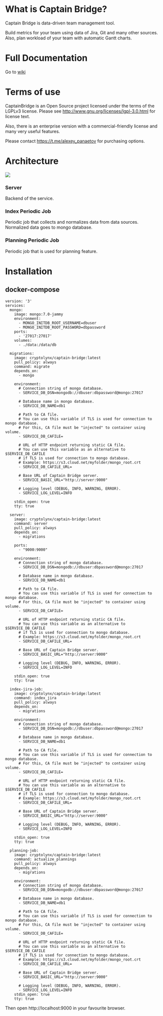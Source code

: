 # What is Captain Bridge?

Captain Bridge is data-driven team management tool.

Build metrics for your team using data of Jira, Git and many other sources. Also, plan workload of your team with automatic Gantt charts.


# Full Documentation
Go to [wiki](https://github.com/panaetov/captain-bridge/wiki) 

# Terms of use

CaptainBridge is an Open Source project licensed under the terms of the LGPLv3 license.
Please see <http://www.gnu.org/licenses/lgpl-3.0.html> for license text.

Also, there is an enterprise version with a commercial-friendly license and many very useful features.

Please contact https://t.me/alexey_panaetov for purchasing options.

# Architecture

![](https://storage.yandexcloud.net/captain-bridge/architecture3.png)

### Server
Backend of the service.

### Index Periodic Job
Periodic job that collects and normalizes data from data sources. Normalized data goes to mongo database.

### Planning Periodic Job
Periodic job that is used for planning feature.


# Installation

## docker-compose


```
version: '3'
services:
  mongo:
    image: mongo:7.0-jammy
    environment:
      - MONGO_INITDB_ROOT_USERNAME=dbuser
      - MONGO_INITDB_ROOT_PASSWORD=dbpassword
    ports:
      - '27017:27017'
    volumes:
      - ./data:/data/db

  migrations:
    image: cryptolynx/captain-bridge:latest
    pull_policy: always
    command: migrate
    depends_on:
      - mongo

    environment:
      # Connection string of mongo database.
      - SERVICE_DB_DSN=mongodb://dbuser:dbpassword@mongo:27017

      # Database name in mongo database.
      - SERVICE_DB_NAME=db1

      # Path to CA file.
      # You can use this variable if TLS is used for connection to mongo database.
      # For this, CA file must be "injected" to container using volume.  
      - SERVICE_DB_CAFILE=

      # URL of HTTP endpoint returning static CA file.
      # You can use this variable as an alternative to $SERVICE_DB_CAFILE
      # if TLS is used for connection to mongo database.
      # Example: https://s3.cloud.net/myfolder/mongo_root.crt
      - SERVICE_DB_CAFILE_URL=

      # Base URL of Captain Bridge server.
      - SERVICE_BASIC_URL="http://server:9000"

      # Logging level (DEBUG, INFO, WARNING, ERROR).
      - SERVICE_LOG_LEVEL=INFO

    stdin_open: true
    tty: true

  server:
    image: cryptolynx/captain-bridge:latest
    command: server
    pull_policy: always
    depends_on:
      - migrations

    ports:
      - "9000:9000"

    environment:
      # Connection string of mongo database.
      - SERVICE_DB_DSN=mongodb://dbuser:dbpassword@mongo:27017

      # Database name in mongo database.
      - SERVICE_DB_NAME=db1

      # Path to CA file.
      # You can use this variable if TLS is used for connection to mongo database.
      # For this, CA file must be "injected" to container using volume.  
      - SERVICE_DB_CAFILE=

      # URL of HTTP endpoint returning static CA file.
      # You can use this variable as an alternative to $SERVICE_DB_CAFILE
      # if TLS is used for connection to mongo database.
      # Example: https://s3.cloud.net/myfolder/mongo_root.crt
      - SERVICE_DB_CAFILE_URL=

      # Base URL of Captain Bridge server.
      - SERVICE_BASIC_URL="http://server:9000"

      # Logging level (DEBUG, INFO, WARNING, ERROR).
      - SERVICE_LOG_LEVEL=INFO

    stdin_open: true
    tty: true

  index-jira-job:
    image: cryptolynx/captain-bridge:latest
    command: index_jira
    pull_policy: always
    depends_on:
      - migrations

    environment:
      # Connection string of mongo database.
      - SERVICE_DB_DSN=mongodb://dbuser:dbpassword@mongo:27017

      # Database name in mongo database.
      - SERVICE_DB_NAME=db1

      # Path to CA file.
      # You can use this variable if TLS is used for connection to mongo database.
      # For this, CA file must be "injected" to container using volume.  
      - SERVICE_DB_CAFILE=

      # URL of HTTP endpoint returning static CA file.
      # You can use this variable as an alternative to $SERVICE_DB_CAFILE
      # if TLS is used for connection to mongo database.
      # Example: https://s3.cloud.net/myfolder/mongo_root.crt
      - SERVICE_DB_CAFILE_URL=

      # Base URL of Captain Bridge server.
      - SERVICE_BASIC_URL="http://server:9000"

      # Logging level (DEBUG, INFO, WARNING, ERROR).
      - SERVICE_LOG_LEVEL=INFO

    stdin_open: true
    tty: true

  planning-job:
    image: cryptolynx/captain-bridge:latest
    command: actualize_plannings
    pull_policy: always
    depends_on:
      - migrations

    environment:
      # Connection string of mongo database.
      - SERVICE_DB_DSN=mongodb://dbuser:dbpassword@mongo:27017

      # Database name in mongo database.
      - SERVICE_DB_NAME=db1

      # Path to CA file.
      # You can use this variable if TLS is used for connection to mongo database.
      # For this, CA file must be "injected" to container using volume.  
      - SERVICE_DB_CAFILE=

      # URL of HTTP endpoint returning static CA file.
      # You can use this variable as an alternative to $SERVICE_DB_CAFILE
      # if TLS is used for connection to mongo database.
      # Example: https://s3.cloud.net/myfolder/mongo_root.crt
      - SERVICE_DB_CAFILE_URL=

      # Base URL of Captain Bridge server.
      - SERVICE_BASIC_URL="http://server:9000"

      # Logging level (DEBUG, INFO, WARNING, ERROR).
      - SERVICE_LOG_LEVEL=INFO
    stdin_open: true
    tty: true
```
Then open http://localhost:9000 in your favourite browser.
